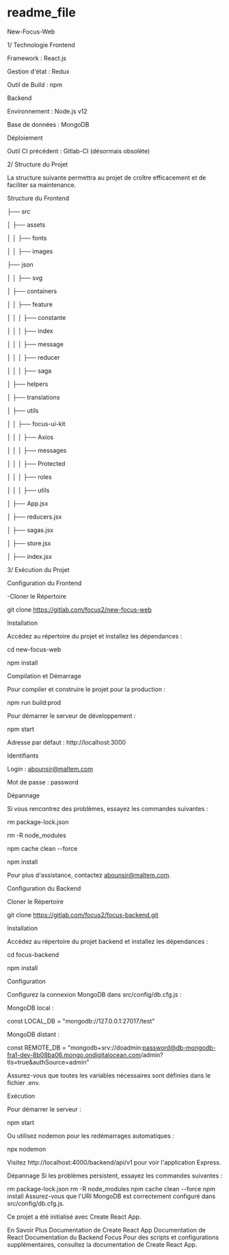 # readme_file 

New-Focus-Web

1️/ Technologie Frontend

Framework : React.js

Gestion d'état : Redux

Outil de Build : npm

Backend

Environnement : Node.js v12

Base de données : MongoDB

Déploiement

Outil CI précédent : Gitlab-CI (désormais obsolète)

2️/ Structure du Projet

La structure suivante permettra au projet de croître efficacement et de faciliter sa maintenance.

Structure du Frontend

├── src

│   ├── assets

│   │  ├── fonts

│   │  ├── images

├── json

│   │  ├── svg

│   ├── containers

│   │  ├── feature

│   │  │  ├── constante

│   │  │  ├── index

│   │  │  ├── message

│   │  │  ├── reducer

│   │  │  ├── saga

│   ├── helpers

│   ├── translations

│   ├── utils

│   │  ├── focus-ui-kit

│   │  │  ├── Axios

│   │  │  ├── messages

│   │  │  ├── Protected

│   │  │  ├── roles

│   │  │  ├── utils

│   ├── App.jsx

│   ├── reducers.jsx

│   ├── sagas.jsx

│   ├── store.jsx

│   ├── index.jsx

3️/ Exécution du Projet

Configuration du Frontend

-Cloner le Répertoire

git clone https://gitlab.com/focus2/new-focus-web

Installation

Accédez au répertoire du projet et installez les dépendances :

cd new-focus-web

npm install

Compilation et Démarrage

Pour compiler et construire le projet pour la production :

npm run build:prod

Pour démarrer le serveur de développement :

npm start

Adresse par défaut : http://localhost:3000

Identifiants

Login : abounsir@maltem.com

Mot de passe : password

Dépannage

Si vous rencontrez des problèmes, essayez les commandes suivantes :

rm package-lock.json

rm -R node_modules

npm cache clean --force

npm install

Pour plus d'assistance, contactez abounsir@maltem.com.

Configuration du Backend

Cloner le Répertoire

git clone https://gitlab.com/focus2/focus-backend.git

Installation

Accédez au répertoire du projet backend et installez les dépendances :

cd focus-backend

npm install

Configuration

Configurez la connexion MongoDB dans src/config/db.cfg.js :

MongoDB local :

const LOCAL_DB = "mongodb://127.0.0.1:27017/test"

MongoDB distant :

const REMOTE_DB = "mongodb+srv://doadmin:password@db-mongodb-fra1-dev-8b08ba06.mongo.ondigitalocean.com/admin?tls=true&authSource=admin"

Assurez-vous que toutes les variables nécessaires sont définies dans le fichier .env.

Exécution

Pour démarrer le serveur :

npm start

Ou utilisez nodemon pour les redémarrages automatiques :

npx nodemon

Visitez http://localhost:4000/backend/api/v1 pour voir l'application Express.

Dépannage
Si les problèmes persistent, essayez les commandes suivantes :

rm package-lock.json
rm -R node_modules
npm cache clean --force
npm install
Assurez-vous que l'URI MongoDB est correctement configuré dans src/config/db.cfg.js.

Ce projet a été initialisé avec Create React App.

En Savoir Plus
Documentation de Create React App
Documentation de React
Documentation du Backend Focus
Pour des scripts et configurations supplémentaires, consultez la documentation de Create React App.
